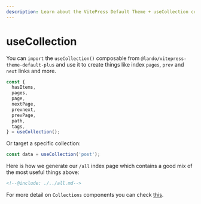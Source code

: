 ```yaml
---
description: Learn about the VitePress Default Theme + useCollection composable.
---
```


# useCollection

You can `import` the `useCollection()` composable from `@lando/vitepress-theme-default-plus` and use it to create things like index `pages`, `prev` and `next` links and more.

```js
const {
  hasItems,
  pages,
  page,
  nextPage,
  prevnext,
  prevPage,
  path,
  tags,
} = useCollection();
```

Or target a specific collection:

```js
const data = useCollection('post');
```

Here is how we generate our `/all` index page which contains a good mix of the most useful things above:

```html
<!--@include: ./../all.md-->
```

For more detail on `Collections` components you can check [this](/pages/collections).
